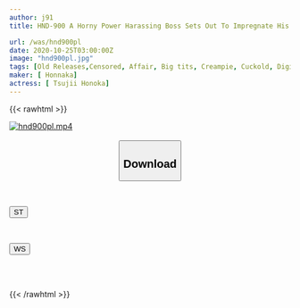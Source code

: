 ```yaml
---
author: j91
title: HND-900 A Horny Power Harassing Boss Sets Out To Impregnate His Employee's Wife He Creampies Her Mercilessly Until The Oblivious Employee Reports To His Smiling Boss "My Wife Is Pregnant!" Not Realizing Whose Child His Wife Is carying. Honoka Tsujii

url: /was/hnd900pl
date: 2020-10-25T03:00:00Z
image: "hnd900pl.jpg"
tags: [Old Releases,Censored, Affair, Big tits, Creampie, Cuckold, Digital Mosaic, Solowork, Titty fuck]
maker: [ Honnaka]
actress: [ Tsujii Honoka]
---
```



{{< rawhtml >}}

<div class="video" data-videoid="kqpdkQVG0OiO7lv">
    <a href="javascript:;">
        <img src="/was/hnd900pl/hnd900pl.jpg" width="WIDTH" height="HEIGHT" alt="hnd900pl.mp4" loading="lazy">
    </a>
</div>

<script type="text/javascript" src="https://j91.asia/asset/on-demand-st.js"></script>

<br>
  <link rel="stylesheet" href="https://j91.asia/asset/bs5.css">
  
  <center>
  <button class="btn btn-primary" type="button" data-bs-toggle="collapse" data-bs-target=".multi-collapse" aria-expanded="false" aria-controls="multiCollapseExample1 multiCollapseExample2"><h2>Download</h2></button></center>
</p>
<div class="row">
  <div class="col">
    <div class="collapse multi-collapse" id="multiCollapseExample1">
      <div class="card card-body">
	      	      <br>
<div class="buttons">  
<p><a href="https://streamtape.to/v/kqpdkQVG0OiO7lv" target="_blank"><button class="btn-hover color-3"><i class="fa fa-download"></i> ST</button></a></p></div>
    </div>
  </div>
</div>
  <div class="col">
    <div class="collapse multi-collapse" id="multiCollapseExample2">
      <div class="card card-body">
	      <br>
<div class="buttons">
<p><a href="https://wolfstream.tv/lxqey283z027" target="_blank"><button class="btn-hover color-8"><i class="fa fa-download"></i> WS</button></a></p></div>
<br><br>
      </div>
    </div>
  </div>
</div>

{{< /rawhtml >}}